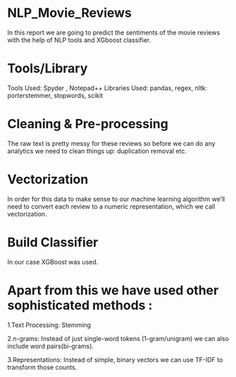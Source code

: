 # NLP_Movie_Reviews
In this report we are going to predict the sentiments of the movie reviews with the help of NLP tools and XGboost classifier.

# Tools/Library
Tools Used: Spyder , Notepad++ 
Libraries Used: pandas, regex, nltk: porterstemmer, stopwords, scikit 

# Cleaning & Pre-processing 
The raw text is pretty messy for these reviews so before we can do any analytics we need to clean things up: duplication removal etc.

# Vectorization
In order for this data to make sense to our machine learning algorithm we’ll need to convert each review to a numeric representation, which we call vectorization.

# Build Classifier 
In our case XGBoost was used. 

# Apart from this we have used other sophisticated methods : 
1.Text Processing: Stemming

2.n-grams: Instead of just single-word tokens (1-gram/unigram) we can also include word pairs(bi-grams).

3.Representations: Instead of simple, binary vectors we can use TF-IDF to transform those counts.
